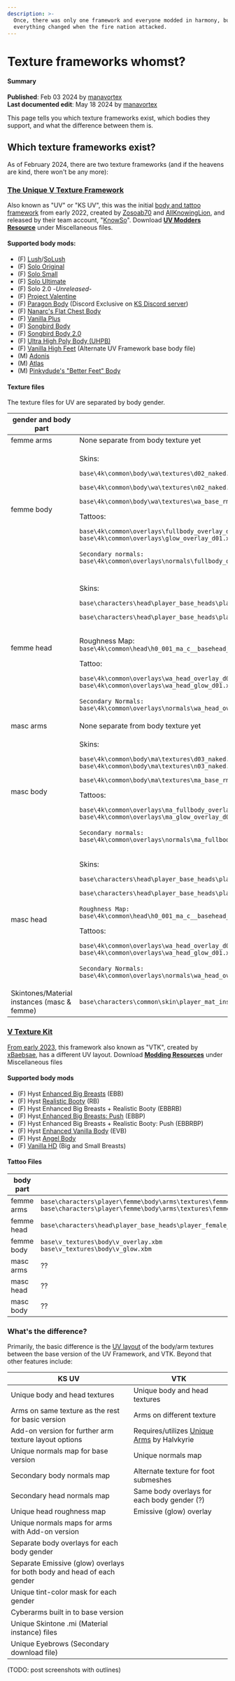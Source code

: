 ```yaml
---
description: >-
  Once, there was only one framework and everyone modded in harmony, but then
  everything changed when the fire nation attacked.
---
```


# Texture frameworks whomst?

#### Summary

**Published**: Feb 03 2024 by [manavortex](https://app.gitbook.com/u/NfZBoxGegfUqB33J9HXuCs6PVaC3 "mention")\
**Last documented edit**: May 18 2024 by [manavortex](https://app.gitbook.com/u/NfZBoxGegfUqB33J9HXuCs6PVaC3 "mention")

This page tells you which texture frameworks exist, which bodies they support, and what the difference between them is.

## Which texture frameworks exist?

As of February 2024, there are two texture frameworks (and if the heavens are kind, there won't be any more):

### [The Unique V Texture Framework](https://www.nexusmods.com/cyberpunk2077/mods/3783)&#x20;

Also known as "UV" or "KS UV", this was the initial [body and tattoo framework](https://www.nexusmods.com/cyberpunk2077/mods/3783) from early 2022, created by [Zosoab70](https://next.nexusmods.com/profile/zosoab70/mods) and [AllKnowingLion](https://next.nexusmods.com/profile/AllKnowingLion/mods), and released by their team account, "[KnowSo](https://next.nexusmods.com/profile/KnowSo/mods?gameId=3333)".                                  Download [**UV Modders Resource**](https://www.nexusmods.com/cyberpunk2077/mods/3783?tab=files) under Miscellaneous files.

#### Supported body mods:

* (F) [Lush](https://www.nexusmods.com/cyberpunk2077/mods/4901)/[SoLush](https://www.nexusmods.com/cyberpunk2077/mods/8392)
* (F) [Solo Original](https://www.nexusmods.com/cyberpunk2077/mods/4813)
* (F) [Solo Small](https://www.nexusmods.com/cyberpunk2077/mods/6213)
* (F) [Solo Ultimate](https://www.nexusmods.com/cyberpunk2077/mods/6944)
* (F) Solo 2.0 -_Unreleased_-
* (F) [Project Valentine](https://www.nexusmods.com/cyberpunk2077/mods/4256)
* (F) [Paragon Body](https://discord.com/channels/939996226173173760/1241234635300798555) (Discord Exclusive on [KS Discord server](https://discord.gg/knowso))
* (F) [Nanarc's Flat Chest Body](https://www.nexusmods.com/cyberpunk2077/mods/6883)
* (F) [Vanilla Plus](https://www.nexusmods.com/cyberpunk2077/mods/3710)
* (F) [Songbird Body](https://www.nexusmods.com/cyberpunk2077/mods/9575)
* (F) [Songbird Body 2.0](https://www.nexusmods.com/cyberpunk2077/mods/12898)
* (F) [Ultra High Poly Body (UHPB)](https://www.nexusmods.com/cyberpunk2077/mods/3784)
* (F) [Vanilla High Feet](https://www.nexusmods.com/cyberpunk2077/mods/3783?tab=files) (Alternate UV Framework base body file)
* (M) [Adonis](https://www.nexusmods.com/cyberpunk2077/mods/4968)
* (M) [Atlas](https://www.nexusmods.com/cyberpunk2077/mods/8766)
* (M) [Pinkydude's "Better Feet" Body](https://www.nexusmods.com/cyberpunk2077/mods/8754)

#### Texture files

The texture files for UV are separated by body gender.

<table><thead><tr><th width="216">gender and body part</th><th>relative file path</th></tr></thead><tbody><tr><td>femme arms</td><td>None separate from body texture yet</td></tr><tr><td>femme body</td><td><p>Skins:</p><p><code>base\4k\common\body\wa\textures\d02_naked.xbm</code></p><p><code>base\4k\common\body\wa\textures\n02_naked.xbm</code></p><p><code>base\4k\common\body\wa\textures\wa_base_rm02.xbm</code></p><p></p><p>Tattoos:</p><p><code>base\4k\common\overlays\fullbody_overlay_d01.xbm</code><br><code>base\4k\common\overlays\glow_overlay_d01.xbm</code><br><br><code>Secondary normals:</code><br><code>base\4k\common\overlays\normals\fullbody_overlay_d01.xbm</code><br></p></td></tr><tr><td></td><td></td></tr><tr><td>femme head</td><td><p>Skins:</p><p><code>base\characters\head\player_base_heads\player_female_average\h0_000_pwa_c__basehead\textures\h0_000_pwa_c__basehead_d01.xbm</code></p><p><code>base\characters\head\player_base_heads\player_female_average\h0_000_pwa_c__basehead\textures\h0_001_pwa_c__basehead_n01.xbm</code></p><p><br>Roughness Map:<br><code>base\4k\common\head\h0_001_ma_c__basehead_rm01.xbm</code><br></p><p>Tattoo:</p><p><code>base\4k\common\overlays\wa_head_overlay_d01.xbm</code><br><code>base\4k\common\overlays\wa_head_glow_d01.xbm</code><br><br><code>Secondary Normals:</code><br><code>base\4k\common\overlays\normals\wa_head_overlay_d01.xbm</code></p></td></tr><tr><td>masc arms</td><td>None separate from body texture yet</td></tr><tr><td>masc body</td><td><p>Skins:</p><p><code>base\4k\common\body\ma\textures\d03_naked.xbm</code><br><code>base\4k\common\body\ma\textures\n03_naked.xbm</code></p><p><code>base\4k\common\body\ma\textures\ma_base_rm03.xbm</code></p><p></p><p>Tattoos:</p><p><code>base\4k\common\overlays\ma_fullbody_overlay_d01.xbm</code><br><code>base\4k\common\overlays\ma_glow_overlay_d01.xbm</code><br><br><code>Secondary normals:</code><br><code>base\4k\common\overlays\normals\ma_fullbody_overlay_d01.xbm</code></p></td></tr><tr><td>masc head</td><td><p>Skins:</p><p><code>base\characters\head\player_base_heads\player_man_average\h0_000_pma_c__basehead\textures\h0_000_pma_c__basehead_d01.xbm</code></p><p><code>base\characters\head\player_base_heads\player_man_average\h0_000_pma_c__basehead\textures\h0_000_pma_c__basehead_n01.xbm</code><br><br><code>Roughness Map:</code><br><code>base\4k\common\head\h0_001_ma_c__basehead_rm01.xbm</code><br></p><p>Tattoos:</p><p><code>base\4k\common\overlays\wa_head_overlay_d01.xbm</code><br><code>base\4k\common\overlays\wa_head_glow_d01.xbm</code><br><br><code>Secondary Normals:</code><br><code>base\4k\common\overlays\normals\wa_head_overlay_d01.xbm</code></p></td></tr><tr><td>Skintones/Material instances (masc &#x26; femme)</td><td><code>base\characters\common\skin\player_mat_instance</code></td></tr></tbody></table>

### [V Texture Kit](https://www.nexusmods.com/cyberpunk2077/mods/7054)

[From early 2023](https://www.nexusmods.com/cyberpunk2077/mods/7054), this framework also known as "VTK", created by [xBaebsae](https://next.nexusmods.com/profile/xBaebsae/mods?gameId=3333), has a different UV layout. Download [**Modding Resources**](https://www.nexusmods.com/cyberpunk2077/mods/7054?tab=files) under Miscellaneous files

#### Supported body mods

* (F) Hyst [Enhanced Big Breasts](https://www.nexusmods.com/cyberpunk2077/mods/4654) (EBB)
* (F) Hyst [Realistic Booty](https://www.nexusmods.com/cyberpunk2077/mods/4420) (RB)
* (F) Hyst Enhanced Big Breasts + Realistic Booty (EBBRB)
* (F) Hyst[ Enhanced Big Breasts: Push](https://www.nexusmods.com/cyberpunk2077/mods/9083) (EBBP)
* (F) Hyst Enhanced Big Breasts + Realistic Booty: Push (EBBRBP)
* (F) Hyst [Enhanced Vanilla Body](https://www.nexusmods.com/cyberpunk2077/mods/11489) (EVB)
* (F) Hyst [Angel Body](https://www.nexusmods.com/cyberpunk2077/mods/14896)
* (F) [Vanilla HD](https://www.nexusmods.com/cyberpunk2077/mods/7482) (Big and Small Breasts)



#### Tattoo Files

<table><thead><tr><th width="216">body part</th><th>relative file path</th></tr></thead><tbody><tr><td>femme arms</td><td><code>base\characters\player\femme\body\arms\textures\femme_arm_left_01_overlay.xbm</code><br><code>base\characters\player\femme\body\arms\textures\femme_arm_right_01_overlay.xbm</code></td></tr><tr><td>femme head</td><td><code>base\characters\head\player_base_heads\player_female_average\h0_000_pwa_c__basehead\textures\h0_001_pwa_c__basehead_overlay.xbm</code></td></tr><tr><td>femme body</td><td><code>base\v_textures\body\v_overlay.xbm</code><br><code>base\v_textures\body\v_glow.xbm</code></td></tr><tr><td>masc arms</td><td>??</td></tr><tr><td>masc head</td><td>??</td></tr><tr><td>masc body</td><td>??</td></tr></tbody></table>

### What's the difference?

Primarily, the basic difference is the [UV layout](../../../../materials/uv-mapping-texturing-a-3d-object.md) of the body/arm textures between the base version of the UV Framework, and VTK. Beyond that other features include:

| KS UV                                                                   | VTK                                                                                             |
| ----------------------------------------------------------------------- | ----------------------------------------------------------------------------------------------- |
| Unique body and head textures                                           | Unique body and head textures                                                                   |
| Arms on same texture as the rest for basic version                      | Arms on different texture                                                                       |
| Add-on version for further arm texture layout options                   | Requires/utilizes [Unique Arms](https://www.nexusmods.com/cyberpunk2077/mods/2644) by Halvkyrie |
| Unique normals map for base version                                     | Unique normals map                                                                              |
| Secondary body normals map                                              | Alternate texture for foot submeshes                                                            |
| Secondary head normals map                                              | Same body overlays for each body gender (?)                                                     |
| Unique head roughness map                                               | Emissive (glow) overlay                                                                         |
| Unique normals maps for arms with Add-on version                        |                                                                                                 |
| Separate body overlays for each body gender                             |                                                                                                 |
| Separate Emissive (glow) overlays for both body and head of each gender |                                                                                                 |
| Unique tint-color mask for each gender                                  |                                                                                                 |
| Cyberarms built in to base version                                      |                                                                                                 |
| Unique Skintone .mi (Material instance) files                           |                                                                                                 |
| Unique Eyebrows (Secondary download file)                               |                                                                                                 |

(TODO: post screenshots with outlines)
